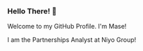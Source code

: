 ### Hello There! 👋

Welcome to my GitHub Profile. 
I'm Mase!

I am the Partnerships Analyst at Niyo Group!

<!--
**maseomoruyi/maseomoruyi** is a ✨ _special_ ✨ repository because its `README.md` (this file) appears on your GitHub profile.

- How to reach me: mase.omoruyi@hotmail.co.uk
- Fun fact: I switched careers from a scienfic Background into Tech
- I got into the world of tech through a Bootcamp! I went from 0 knowledge in tech to acquiring so much knowledge!
-->
